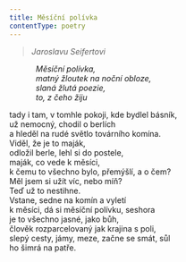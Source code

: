 ```yaml
---
title: Měsíční polívka
contentType: poetry
---
```


<section>

> _Jaroslavu Seifertovi_

            _Měsíční polívka,  
            matný žloutek na noční obloze,  
            slaná žlutá poezie,  
            to, z čeho žiju_

</section>

<section>

tady i tam, v tomhle pokoji, kde bydlel básník,  
už nemocný, chodil o berlích  
a hleděl na rudé světlo továrního komína.  
Viděl, že je to maják,  
odložil berle, lehl si do postele,  
maják, co vede k měsíci,  
k čemu to všechno bylo, přemýšlí, a o čem?  
Měl jsem si užít víc, nebo míň?  
Teď už to nestihne.  
Vstane, sedne na komín a vyletí  
k měsíci, dá si měsíční polívku, seshora  
je to všechno jasné, jako bůh,  
člověk rozparcelovaný jak krajina s poli,  
slepý cesty, jámy, meze, začne se smát, sůl  
ho šimrá na patře.

</section>
